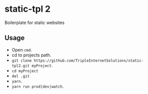 # static-tpl 2
Boilerplate for static websites

## Usage
* Open `cmd`.
* cd to projects path.
* `git clone https://github.com/TripleInternetSolutions/static-tpl2.git myProject`.
* `cd myProject`
* `del .git`
* `yarn`.
* `yarn run prod|dev|watch`.